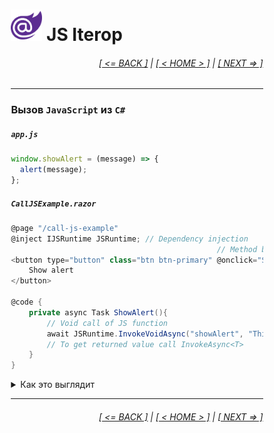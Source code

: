 <div style="width:80%; margin-left:10%;">

# <img src="./images/blazor_logo_transparent.png " width="50" /> JS Iterop

<div style="text-align:right;">

###### [[ <= BACK ]](06.md) | [[ < HOME > ]](00.md) | [[ NEXT => ]](07.2.md)

</div>

---

### Вызов **`JavaScript`** из **`C#`**

##### `app.js`

```javascript
window.showAlert = (message) => {
  alert(message);
};
```

##### `CallJSExample.razor`

```csharp
@page "/call-js-example"
@inject IJSRuntime JSRuntime; // Dependency injection
                                              // Method binding
<button type="button" class="btn btn-primary" @onclick="ShowAlert">
    Show alert
</button>

@code {
    private async Task ShowAlert(){
        // Void call of JS function
        await JSRuntime.InvokeVoidAsync("showAlert", "This is an alert!");
        // To get returned value call InvokeAsync<T>
    }
}
```

<details>
  <summary>Как это выглядит</summary>

<img src="./images/js_interop_a.png " width="800" />

</details>

---

<div style="text-align:right;">

###### [[ <= BACK ]](06.md) | [[ < HOME > ]](00.md) | [[ NEXT => ]](07.2.md)

</div>

</div>

